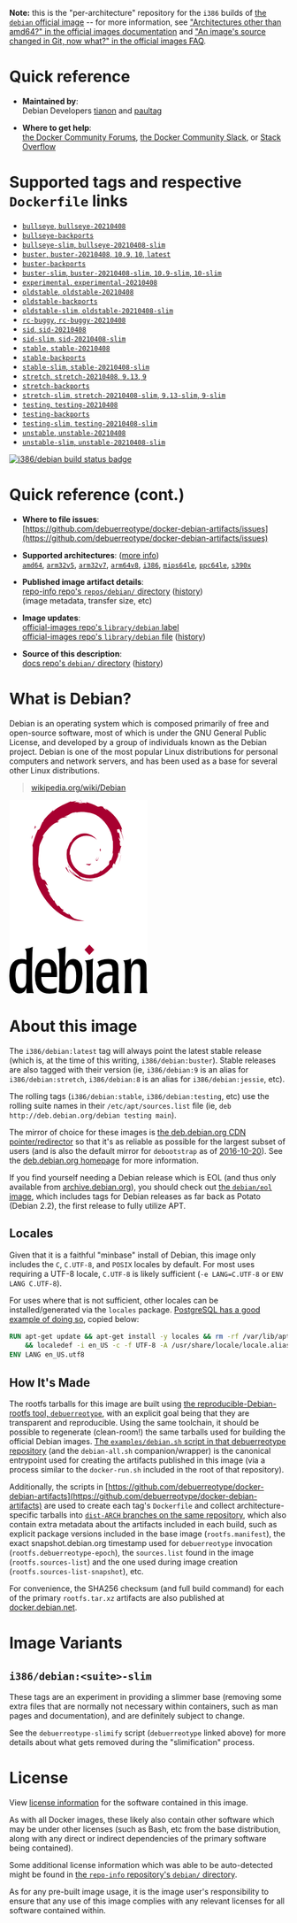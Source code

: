 <!--

********************************************************************************

WARNING:

    DO NOT EDIT "debian/README.md"

    IT IS AUTO-GENERATED

    (from the other files in "debian/" combined with a set of templates)

********************************************************************************

-->

**Note:** this is the "per-architecture" repository for the `i386` builds of [the `debian` official image](https://hub.docker.com/_/debian) -- for more information, see ["Architectures other than amd64?" in the official images documentation](https://github.com/docker-library/official-images#architectures-other-than-amd64) and ["An image's source changed in Git, now what?" in the official images FAQ](https://github.com/docker-library/faq#an-images-source-changed-in-git-now-what).

# Quick reference

-	**Maintained by**:  
	Debian Developers [tianon](https://qa.debian.org/developer.php?login=tianon) and [paultag](https://qa.debian.org/developer.php?login=paultag)

-	**Where to get help**:  
	[the Docker Community Forums](https://forums.docker.com/), [the Docker Community Slack](https://dockr.ly/slack), or [Stack Overflow](https://stackoverflow.com/search?tab=newest&q=docker)

# Supported tags and respective `Dockerfile` links

-	[`bullseye`, `bullseye-20210408`](https://github.com/debuerreotype/docker-debian-artifacts/blob/e89b1e13425eceb5521a271c6ac4172d8e115548/bullseye/Dockerfile)
-	[`bullseye-backports`](https://github.com/debuerreotype/docker-debian-artifacts/blob/e89b1e13425eceb5521a271c6ac4172d8e115548/bullseye/backports/Dockerfile)
-	[`bullseye-slim`, `bullseye-20210408-slim`](https://github.com/debuerreotype/docker-debian-artifacts/blob/e89b1e13425eceb5521a271c6ac4172d8e115548/bullseye/slim/Dockerfile)
-	[`buster`, `buster-20210408`, `10.9`, `10`, `latest`](https://github.com/debuerreotype/docker-debian-artifacts/blob/e89b1e13425eceb5521a271c6ac4172d8e115548/buster/Dockerfile)
-	[`buster-backports`](https://github.com/debuerreotype/docker-debian-artifacts/blob/e89b1e13425eceb5521a271c6ac4172d8e115548/buster/backports/Dockerfile)
-	[`buster-slim`, `buster-20210408-slim`, `10.9-slim`, `10-slim`](https://github.com/debuerreotype/docker-debian-artifacts/blob/e89b1e13425eceb5521a271c6ac4172d8e115548/buster/slim/Dockerfile)
-	[`experimental`, `experimental-20210408`](https://github.com/debuerreotype/docker-debian-artifacts/blob/e89b1e13425eceb5521a271c6ac4172d8e115548/experimental/Dockerfile)
-	[`oldstable`, `oldstable-20210408`](https://github.com/debuerreotype/docker-debian-artifacts/blob/e89b1e13425eceb5521a271c6ac4172d8e115548/oldstable/Dockerfile)
-	[`oldstable-backports`](https://github.com/debuerreotype/docker-debian-artifacts/blob/e89b1e13425eceb5521a271c6ac4172d8e115548/oldstable/backports/Dockerfile)
-	[`oldstable-slim`, `oldstable-20210408-slim`](https://github.com/debuerreotype/docker-debian-artifacts/blob/e89b1e13425eceb5521a271c6ac4172d8e115548/oldstable/slim/Dockerfile)
-	[`rc-buggy`, `rc-buggy-20210408`](https://github.com/debuerreotype/docker-debian-artifacts/blob/e89b1e13425eceb5521a271c6ac4172d8e115548/rc-buggy/Dockerfile)
-	[`sid`, `sid-20210408`](https://github.com/debuerreotype/docker-debian-artifacts/blob/e89b1e13425eceb5521a271c6ac4172d8e115548/sid/Dockerfile)
-	[`sid-slim`, `sid-20210408-slim`](https://github.com/debuerreotype/docker-debian-artifacts/blob/e89b1e13425eceb5521a271c6ac4172d8e115548/sid/slim/Dockerfile)
-	[`stable`, `stable-20210408`](https://github.com/debuerreotype/docker-debian-artifacts/blob/e89b1e13425eceb5521a271c6ac4172d8e115548/stable/Dockerfile)
-	[`stable-backports`](https://github.com/debuerreotype/docker-debian-artifacts/blob/e89b1e13425eceb5521a271c6ac4172d8e115548/stable/backports/Dockerfile)
-	[`stable-slim`, `stable-20210408-slim`](https://github.com/debuerreotype/docker-debian-artifacts/blob/e89b1e13425eceb5521a271c6ac4172d8e115548/stable/slim/Dockerfile)
-	[`stretch`, `stretch-20210408`, `9.13`, `9`](https://github.com/debuerreotype/docker-debian-artifacts/blob/e89b1e13425eceb5521a271c6ac4172d8e115548/stretch/Dockerfile)
-	[`stretch-backports`](https://github.com/debuerreotype/docker-debian-artifacts/blob/e89b1e13425eceb5521a271c6ac4172d8e115548/stretch/backports/Dockerfile)
-	[`stretch-slim`, `stretch-20210408-slim`, `9.13-slim`, `9-slim`](https://github.com/debuerreotype/docker-debian-artifacts/blob/e89b1e13425eceb5521a271c6ac4172d8e115548/stretch/slim/Dockerfile)
-	[`testing`, `testing-20210408`](https://github.com/debuerreotype/docker-debian-artifacts/blob/e89b1e13425eceb5521a271c6ac4172d8e115548/testing/Dockerfile)
-	[`testing-backports`](https://github.com/debuerreotype/docker-debian-artifacts/blob/e89b1e13425eceb5521a271c6ac4172d8e115548/testing/backports/Dockerfile)
-	[`testing-slim`, `testing-20210408-slim`](https://github.com/debuerreotype/docker-debian-artifacts/blob/e89b1e13425eceb5521a271c6ac4172d8e115548/testing/slim/Dockerfile)
-	[`unstable`, `unstable-20210408`](https://github.com/debuerreotype/docker-debian-artifacts/blob/e89b1e13425eceb5521a271c6ac4172d8e115548/unstable/Dockerfile)
-	[`unstable-slim`, `unstable-20210408-slim`](https://github.com/debuerreotype/docker-debian-artifacts/blob/e89b1e13425eceb5521a271c6ac4172d8e115548/unstable/slim/Dockerfile)

[![i386/debian build status badge](https://img.shields.io/jenkins/s/https/doi-janky.infosiftr.net/job/multiarch/job/i386/job/debian.svg?label=i386/debian%20%20build%20job)](https://doi-janky.infosiftr.net/job/multiarch/job/i386/job/debian/)

# Quick reference (cont.)

-	**Where to file issues**:  
	[https://github.com/debuerreotype/docker-debian-artifacts/issues](https://github.com/debuerreotype/docker-debian-artifacts/issues)

-	**Supported architectures**: ([more info](https://github.com/docker-library/official-images#architectures-other-than-amd64))  
	[`amd64`](https://hub.docker.com/r/amd64/debian/), [`arm32v5`](https://hub.docker.com/r/arm32v5/debian/), [`arm32v7`](https://hub.docker.com/r/arm32v7/debian/), [`arm64v8`](https://hub.docker.com/r/arm64v8/debian/), [`i386`](https://hub.docker.com/r/i386/debian/), [`mips64le`](https://hub.docker.com/r/mips64le/debian/), [`ppc64le`](https://hub.docker.com/r/ppc64le/debian/), [`s390x`](https://hub.docker.com/r/s390x/debian/)

-	**Published image artifact details**:  
	[repo-info repo's `repos/debian/` directory](https://github.com/docker-library/repo-info/blob/master/repos/debian) ([history](https://github.com/docker-library/repo-info/commits/master/repos/debian))  
	(image metadata, transfer size, etc)

-	**Image updates**:  
	[official-images repo's `library/debian` label](https://github.com/docker-library/official-images/issues?q=label%3Alibrary%2Fdebian)  
	[official-images repo's `library/debian` file](https://github.com/docker-library/official-images/blob/master/library/debian) ([history](https://github.com/docker-library/official-images/commits/master/library/debian))

-	**Source of this description**:  
	[docs repo's `debian/` directory](https://github.com/docker-library/docs/tree/master/debian) ([history](https://github.com/docker-library/docs/commits/master/debian))

# What is Debian?

Debian is an operating system which is composed primarily of free and open-source software, most of which is under the GNU General Public License, and developed by a group of individuals known as the Debian project. Debian is one of the most popular Linux distributions for personal computers and network servers, and has been used as a base for several other Linux distributions.

> [wikipedia.org/wiki/Debian](https://en.wikipedia.org/wiki/Debian)

![logo](https://raw.githubusercontent.com/docker-library/docs/b449be7df57e9ed9086bb5821bfb5d6cdc5d67a4/debian/logo.png)

# About this image

The `i386/debian:latest` tag will always point the latest stable release (which is, at the time of this writing, `i386/debian:buster`). Stable releases are also tagged with their version (ie, `i386/debian:9` is an alias for `i386/debian:stretch`, `i386/debian:8` is an alias for `i386/debian:jessie`, etc).

The rolling tags (`i386/debian:stable`, `i386/debian:testing`, etc) use the rolling suite names in their `/etc/apt/sources.list` file (ie, `deb http://deb.debian.org/debian testing main`).

The mirror of choice for these images is [the deb.debian.org CDN pointer/redirector](https://deb.debian.org) so that it's as reliable as possible for the largest subset of users (and is also the default mirror for `debootstrap` as of [2016-10-20](https://anonscm.debian.org/cgit/d-i/debootstrap.git/commit/?id=9e8bc60ad1ccf3a25ce7890526b70059f3e770de)). See the [deb.debian.org homepage](https://deb.debian.org) for more information.

If you find yourself needing a Debian release which is EOL (and thus only available from [archive.debian.org](http://archive.debian.org)), you should check out [the `debian/eol` image](https://hub.docker.com/r/debian/eol/), which includes tags for Debian releases as far back as Potato (Debian 2.2), the first release to fully utilize APT.

## Locales

Given that it is a faithful "minbase" install of Debian, this image only includes the `C`, `C.UTF-8`, and `POSIX` locales by default. For most uses requiring a UTF-8 locale, `C.UTF-8` is likely sufficient (`-e LANG=C.UTF-8` or `ENV LANG C.UTF-8`).

For uses where that is not sufficient, other locales can be installed/generated via the `locales` package. [PostgreSQL has a good example of doing so](https://github.com/docker-library/postgres/blob/69bc540ecfffecce72d49fa7e4a46680350037f9/9.6/Dockerfile#L21-L24), copied below:

```dockerfile
RUN apt-get update && apt-get install -y locales && rm -rf /var/lib/apt/lists/* \
	&& localedef -i en_US -c -f UTF-8 -A /usr/share/locale/locale.alias en_US.UTF-8
ENV LANG en_US.utf8
```

## How It's Made

The rootfs tarballs for this image are built using [the reproducible-Debian-rootfs tool, `debuerreotype`](https://github.com/debuerreotype/debuerreotype), with an explicit goal being that they are transparent and reproducible. Using the same toolchain, it should be possible to regenerate (clean-room!) the same tarballs used for building the official Debian images. [The `examples/debian.sh` script in that debuerreotype repository](https://github.com/debuerreotype/debuerreotype/blob/master/examples/debian.sh) (and the `debian-all.sh` companion/wrapper) is the canonical entrypoint used for creating the artifacts published in this image (via a process similar to the `docker-run.sh` included in the root of that repository).

Additionally, the scripts in [https://github.com/debuerreotype/docker-debian-artifacts](https://github.com/debuerreotype/docker-debian-artifacts) are used to create each tag's `Dockerfile` and collect architecture-specific tarballs into [`dist-ARCH` branches on the same repository](https://github.com/debuerreotype/docker-debian-artifacts/branches), which also contain extra metadata about the artifacts included in each build, such as explicit package versions included in the base image (`rootfs.manifest`), the exact snapshot.debian.org timestamp used for `debuerreotype` invocation (`rootfs.debuerreotype-epoch`), the `sources.list` found in the image (`rootfs.sources-list`) and the one used during image creation (`rootfs.sources-list-snapshot`), etc.

For convenience, the SHA256 checksum (and full build command) for each of the primary `rootfs.tar.xz` artifacts are also published at [docker.debian.net](https://docker.debian.net/).

# Image Variants

## `i386/debian:<suite>-slim`

These tags are an experiment in providing a slimmer base (removing some extra files that are normally not necessary within containers, such as man pages and documentation), and are definitely subject to change.

See the `debuerreotype-slimify` script (`debuerreotype` linked above) for more details about what gets removed during the "slimification" process.

# License

View [license information](https://www.debian.org/social_contract#guidelines) for the software contained in this image.

As with all Docker images, these likely also contain other software which may be under other licenses (such as Bash, etc from the base distribution, along with any direct or indirect dependencies of the primary software being contained).

Some additional license information which was able to be auto-detected might be found in [the `repo-info` repository's `debian/` directory](https://github.com/docker-library/repo-info/tree/master/repos/debian).

As for any pre-built image usage, it is the image user's responsibility to ensure that any use of this image complies with any relevant licenses for all software contained within.
